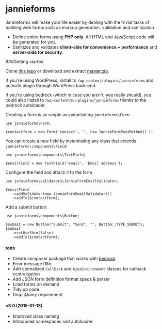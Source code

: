 jannieforms
===========

Jannieforms will make your life easier by dealing with the trivial tasks of building web forms such as markup generation, validation and sanitization.

 - Define entire forms using **PHP only**. All HTML and JavaScript code will be generated for you.
 - Sanitizes and validates **client-side for convenience + performance** and **server-side for security**.

###Getting started

Clone [this repo](https://github.com/jmversteeg/jannieforms.git) or download and extract [master.zip](https://github.com/jmversteeg/jannieforms/archive/master.zip).

If you're using WordPress, install to `/wp-content/plugins/jannieforms` and activate plugin through WordPress back-end. 

If you're using [bedrock](https://github.com/roots/bedrock) (which in case you aren't, you really should), you could also install to `/wp-content/mu-plugins/jannieforms` thanks to the bedrock autoloader.

Creating a form is as simple as instantiating `jannieforms\Form`:

    use jannieforms\Form;
    
    $contactform = new Form('contact', '', new JannieFormPostMethod() );

You can create a new field by instantiating any class that extends `jannieforms\components\Field`:

    use jannieforms\components\TextField;
    
    $emailField = new TextField('email', 'Email address');

Configure the field and attach it to the form:

    use jannieforms\validators\JannieFormEmailValidator;
    
    $emailField
       ->addValidator(new JannieFormEmailValidator())
       ->addTo($contactForm);

Add a submit button:
    
    use jannieforms\components\Button;
    
    $submit = new Button("submit", "Send", "", Button::TYPE_SUBMIT);
    $submit
       ->setUseShim(false)
       ->addTo($contactForm);

#### todo

 - Create composer package that works with [bedrock](https://github.com/roots/bedrock)
 - Error message i18n
 - Add centralized `Callback` and `AjaxEnvironment` classes for callback centralization
 - Add JSON form definition format specs & parser
 - Load forms on demand
 - Tidy up code
 - Drop jQuery requirement

#### v3.0 (2015-01-13)

 - Improved class naming
 - Introduced namespaces and autoloader